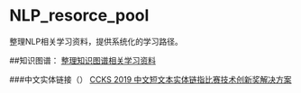 # NLP_resorce_pool
整理NLP相关学习资料，提供系统化的学习路径。

##知识图谱：
[整理知识图谱相关学习资料](https://github.com/husthuke/awesome-knowledge-graph "知识图谱相关学习资料")

###中文实体链接（）
[CCKS 2019 中文短文本实体链指比赛技术创新奖解决方案](https://github.com/AlexYangLi/ccks2019_el "实体链接")


